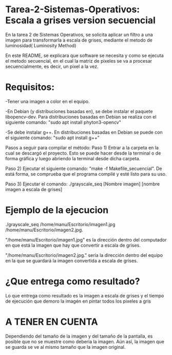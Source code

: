 # Tarea-2-Sistemas-Operativos: Escala a grises version secuencial
En la tarea 2 de Sistemas Operativos, se solicita aplicar un filtro a una imagen para transformarla a escala de grises, mediante el metodo de luminosidad( Luminosity Method)

En este README, se explicara que software se necesita y como se ejecuta el metodo secuencial, en el cual la matriz de pixeles se va a procesar secuencialmente, es decir, un pixel a la vez.

# Requisitos:
-Tener una imagen a color en el equipo.

-En Debian (y distribuciones basadas en), se debe instalar el paquete libopencv-dev. Para distribuciones basadas en Debian se realiza con el siguiente comando: "sudo apt install phyton3-opencv"

-Se debe instalar g++. En distribuciones basadas en Debian se puede con el siguiente comando: "sudo apt install g++"

Pasos a seguir para compilar el método:
Paso 1) Entrar a la carpeta en la cual se descargó el proyecto. Esto se puede hacer desde la terminal o de forma gráfica y luego abriendo la terminal desde dicha carpeta.

Paso 2) Ejecutar el siguiente comando: "make -f Makefile_secuencial". De está forma, se comprueba que el programa compilé y esté listo para su uso.

Paso 3) Ejecutar el comando: ./grayscale_seq [Nombre imagen] [nombre imagen a escala de grises]

# Ejemplo de la ejecucion
./grayscale_seq /home/manu/Escritorio/imagen1.jpg /home/manu/Escritorio/imagen2.jpg.

"/home/manu/Escritorio/imagen1.jpg" es la dirección dentro del computador en que está la imagen que hay que convertir a escala de grises.

"/home/manu/Escritorio/imagen2.jpg." sería la dirección dentro del equipo en la que se guardará la imagen convertida a escala de grises.

# ¿Que entrega como resultado?
Lo que entrega como resultado es la imagen a escala de grises y el tiempo de ejecución que demoro la imagén en pintar todos los pixeles a gris
# A TENER EN CUENTA
Dependiendo del tamaño de la imagen y del tamaño de la pantalla, es posible que no se muestre como deberia la imagen. Aún así, la imagen que se guarda se ve al mismo tamaño que la imagen original.

